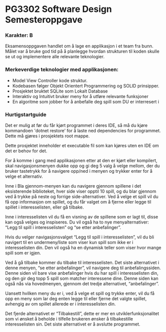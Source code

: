 # PG3302 Software Design Semesteroppgave

### Karakter: B

Eksamensoppgaven handlet om å lage en applikasjon i et team fra bunn. Målet var å bruke god tid på å planlegge hvordan strukturen til koden skulle se ut og implementere alle relevante teknologier.

### Merkeverdige teknologier med applikasjonen:
- Model View Controller kode struktur.
- Kodebasen følger Objekt Orientert Programmering og SOLID prinsipper.
- Prosjektet bruktet SQLite som Lokalt Database
- Interaktiv og Intuitivt bruker meny for å utføre relevante funksjoner
- En algoritme som jobber for å anbefalle deg spill som DU er interresert i

### Hurtigstartguide

Det er mulig at før du får kjørt programmet i deres IDE, så må du kjøre kommandoen 'dotnet restore' for å laste ned dependencies for programmet. Dette må gjøres i prosjektets root mappe.

Dette prosjektet inneholder et executable fil som kan kjøres uten en IDE om det er behov for det.

<p>For å komme i gang med applikasjonen etter at den er kjørt eller kompilert, skal navigasjonsmenyen dukke opp og gi deg 5 valg å velge mellom, der du bruker tastetrykk for å navigere opp/ned i menyen og trykker enter for å velge et alternativ.</p> <p>Inne i Bla gjennom-menyen kan du navigere gjennom spillene i det eksisterende biblioteket, hver side viser opptil 10 spill, og du blar gjennom ved å trykke på neste og forrige side-alternativer. Ved å velge et spill vil du få opp informasjon om spillet, og du får valget om å fjerne eller legge til spillet i interesselisten, eller gå tilbake.</p> <p>Inne i interesselisten vil du få en visning av de spillene som er lagt til, disse kan også velges og inspiseres. Du vil også ha to nye menyalternativer: “Legg til spill i interesselisten” og “se etter anbefalinger”.</p> <p>Hvis du velger navigasjonsvalget “Legg til spill i interesselisten”, vil du bli navigert til en undermeny/liste som viser kun spill som ikke er i interesselisten din. Den vil også ha en dynamisk teller som viser hvor mange spill som er igjen.</p> <p>Ved å gå tilbake kommer du tilbake til interesselisten. Det siste alternativet i denne menyen, “se etter anbefalinger”, vil navigere deg til anbefalingssiden. Denne siden vil bare vise anbefalinger hvis du har spill i interesselisten din, og den gir deg topp 5 spill som matcher interessene dine. Denne siden kan også nås via hovedmenyen, gjennom det tredje alternativet, “anbefalinger”.</p> <p>Uansett hvilken meny du er i, ved å velge et spill og trykke enter, vil du få opp en meny som lar deg enten legge til eller fjerne det valgte spillet, avhengig av om spillet allerede er i interesselisten din.</p> <p>Det fjerde alternativet er “Tilbakestill”, dette er mer en utviklerfunksjonalitet som vi ønsket å beholde i tilfelle brukeren ønsker å tilbakestille interesselisten sin. Det siste alternativet er å avslutte programmet.</p>
